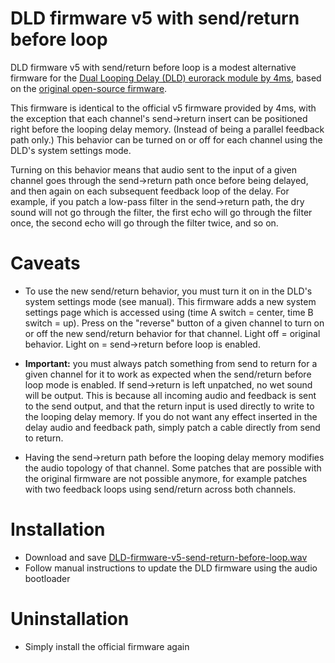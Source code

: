 # DLD firmware v5 with send/return before loop

DLD firmware v5 with send/return before loop is a modest alternative firmware for the [Dual Looping Delay (DLD) eurorack module by 4ms](http://www.4mscompany.com/dld.php), based on the [original open-source firmware](http://github.com/4ms/DLD).

This firmware is identical to the official v5 firmware provided by 4ms, with the exception that each channel's send->return insert can be positioned right before the looping delay memory. (Instead of being a parallel feedback path only.) This behavior can be turned on or off for each channel using the DLD's system settings mode.

Turning on this behavior means that audio sent to the input of a given channel goes through the send->return path once before being delayed, and then again on each subsequent feedback loop of the delay. For example, if you patch a low-pass filter in the send->return path, the dry sound will not go through the filter, the first echo will go through the filter once, the second echo will go through the filter twice, and so on.

# Caveats

- To use the new send/return behavior, you must turn it on in the DLD's system settings mode (see manual). This firmware adds a new system settings page which is accessed using (time A switch = center, time B switch = up). Press on the "reverse" button of a given channel to turn on or off the new send/return behavior for that channel. Light off = original behavior. Light on = send->return before loop is enabled.

- __Important:__ you must always patch something from send to return for a given channel for it to work as expected when the send/return before loop mode is enabled. If send->return is left unpatched, no wet sound will be output. This is because all incoming audio and feedback is sent to the send output, and that the return input is used directly to write to the looping delay memory. If you do not want any effect inserted in the delay audio and feedback path, simply patch a cable directly from send to return.

- Having the send->return path before the looping delay memory modifies the audio topology of that channel. Some patches that are possible with the original firmware are not possible anymore, for example patches with two feedback loops using send/return across both channels.

# Installation

- Download and save [DLD-firmware-v5-send-return-before-loop.wav](http://github.com/thomas-kielbus/DLD-firmware/raw/master/DLD-firmware-v5-send-return-before-loop.wav)
- Follow manual instructions to update the DLD firmware using the audio bootloader

# Uninstallation

- Simply install the official firmware again
